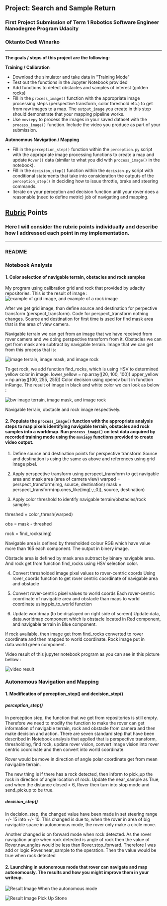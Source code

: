 ## Project: Search and Sample Return
### First Project Submission of Term 1 Robotics Software Engineer Nanodegree Program Udacity 
### Oktanto Dedi Winarko

---


**The goals / steps of this project are the following:**  

**Training / Calibration**  

* Download the simulator and take data in "Training Mode"
* Test out the functions in the Jupyter Notebook provided
* Add functions to detect obstacles and samples of interest (golden rocks)
* Fill in the `process_image()` function with the appropriate image processing steps (perspective transform, color threshold etc.) to get from raw images to a map.  The `output_image` you create in this step should demonstrate that your mapping pipeline works.
* Use `moviepy` to process the images in your saved dataset with the `process_image()` function.  Include the video you produce as part of your submission.

**Autonomous Navigation / Mapping**

* Fill in the `perception_step()` function within the `perception.py` script with the appropriate image processing functions to create a map and update `Rover()` data (similar to what you did with `process_image()` in the notebook). 
* Fill in the `decision_step()` function within the `decision.py` script with conditional statements that take into consideration the outputs of the `perception_step()` in deciding how to issue throttle, brake and steering commands. 
* Iterate on your perception and decision function until your rover does a reasonable (need to define metric) job of navigating and mapping.  

[//]: # (Image References)

[image1]: ./output/Image1.png
[image2]: ./output/Image2.png
[image3]: ./output/Image3.png
[image4]: ./output/Image4.png
[image5]: ./output/Image5.png
[image6]: ./output/Image6.png

## [Rubric](https://review.udacity.com/#!/rubrics/916/view) Points
### Here I will consider the rubric points individually and describe how I addressed each point in my implementation.  

---
### README

### Notebook Analysis
#### 1. Color selection of navigable terrain, obstacles and rock samples
My program using calibration grid and rock that provided by udacity repositories. This is the result of image :
![example of grid image, and example of a rock image][image1]

After we get grid image, than define source and destination for perpective transform (perspect_transform). Code for perspect_transform nothing changes. Source and destination for first time is used for find mask area that is the area of view camera.

Navigable terrain we can get from an image that we have received from rover camera and we doing perspective transform from it. Obstacles we can get from mask area subtract by navigable terrain. Image that we can get from this process that is:

![image terrain, image mask, and image rock][image2]

To get rock, we add function find_rocks, which is using HSV to determined yellow color in image.
	lower_yellow = np.array([20, 100, 100])
    	upper_yellow = np.array([100, 255, 255])
Color decision using opencv built in function inRange. The result of image in black and white color we can look as below :

![bw image terrain, image mask, and image rock][image3]

Navigable terrain, obstacle and rock image respectively.

#### 2. Populate the `process_image()` function with the appropriate analysis steps to map pixels identifying navigable terrain, obstacles and rock samples into a worldmap.  Run `process_image()` on test data acquired by recorded training mode using the `moviepy` functions provided to create video output. 

1) Define source and destination points for perspective transform
Source and destination is using the same as above and references using grid image pixel.

2) Apply perspective transform
using perspect_transform to get navigable area and mask area (area of camera view)
warped = perspect_transform(img, source, destination)
mask = perspect_transform(np.ones_like(img[:,:,0]), source, destination)

3) Apply color threshold to identify navigable terrain/obstacles/rock samples

threshed = color_thresh(warped)

obs = mask - threshed

rock = find_rocks(img)

Navigable area is defined by thresholded colour RGB which have value more than 165 each component. The output in binery image.

Obstacle area is defined by mask area subtract by binary navigable area. And rock get from function find_rocks using HSV selection color.

4) Convert thresholded image pixel values to rover-centric coords
Using rover_coords function to get rover centric coordinate of navigable area and obstacle

5) Convert rover-centric pixel values to world coords
Each rover-centric coordinate of navigable area and obstacle than maps to world coordinate using pix_to_world function

6) Update worldmap (to be displayed on right side of screen)
Update data, data.worldmap component which is obstacle located in Red component, and navigable terrain in Blue component.

If rock available, then image get from find_rocks converted to rover coordinate and then mapped to world coordinate. Rock image put in data.world green component.

Video result of this jupyter notebook program as you can see in this picture bellow :

![video result][image4]


### Autonomous Navigation and Mapping

#### 1. Modification of perception_step() and decision_step()
##### perception_step()
In perception step, the function that we get from repositories is still empty. Therefore we need to modify the function to make the rover can get information of navigable terrain, rock and obstacle from camera and then make decision and action. There are seven standard step that have been described in Notebook analysis that applied that is perspective transform, thresholding, find rock, update rover vision, convert  image vision into rover centric coordinate and then convert into world coordinate.

Rover would be move in direction of angle polar coordinate get from mean navigable terrain.

The new thing is if there has a rock detected, then inform to pick_up the rock in direction of angle location of rock. Update the near_sample as True, and when the distance closed < 6, Rover then turn into stop mode and send_pickup to be true.

##### decision_step()
In decision_step, the changed value have been made in set steering range +/- 15 into +/- 10. This changed is due to, when the rover in area of big navigable space in autonomous mode, the rover only make a circle move.

Another changed is on forward mode when rock detected. As the rover navigation angle when rock detected is angle of rock then the value of Rover.nav_angles would be less than Rover.stop_forward. Therefore I was add or logic Rover.near_sample to the operation. Then the value would be true when rock detected

#### 2. Launching in autonomous mode that rover can navigate and map autonomously.  The results and how you might improve them in your writeup.  

![Result Image][image5]
When the autonomous mode

![Result Image Pick Up Stone][image6]
